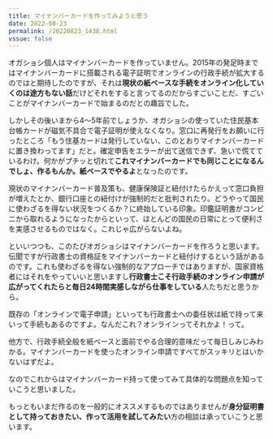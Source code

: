 ```yaml
---
title: マイナンバーカードを作ってみようと思う
date: 2022-08-23
permalink: /20220823_1438.html
vssue: false
---
```


オガショシ個人はマイナンバーカードを作っていません。2015年の発足時まではマイナンバーカードに搭載される電子証明でオンラインの行政手続が拡大するのではと期待したのですが、それは**現状の紙ベースな手続をオンライン化していくのは途方もない話**だけどそれをすると言ってるのだからすごいことだ、すごいことがマイナンバーカードで始まるのだとの趣旨でした。

しかしその後いまから4〜5年前でしょうか、オガショシの使っていた住民基本台帳カードが磁気不具合で電子証明が使えなくなり。窓口に再発行をお願いに行ったところ「もう住基カードは発行していない、このとおりマイナンバーカードに置き換わってます」だと。確定申告をエラーが出て送信できず、急いで慌てているわけ。何かがプチッと切れて**これマイナンバーカードでも同じことになるんでしょ、作るもんか。紙ベースでやるよ**となったのです。

現状のマイナンバーカード普及策も、健康保険証と紐付けたらかえって窓口負担が増えたとか、銀行口座との紐付けが強制的だと批判されたり。どうやって国民に使わざるを得ない状況をつくるか？に終始している印象。印鑑証明書がコンビニから取れるようになったからといって、ほとんどの国民の日常にとって便利さを実感させるものではなく。これじゃ広がらないよね。

といいつつも、このたびオガショシはマイナンバーカードを作ろうと思います。伝聞ですが行政書士の資格証をマイナンバーカードと紐付けするという話があるのです。これも使わざるを得ない強制的なアプローチではありますが、国家資格者にはそれをやっていいと思いますし**行政書士こそ行政手続のオンライン申請が広がってくれたらと毎日24時間実感しながら仕事をしている**人たちだと思うから。

既存の「オンラインで電子申請」といっても行政書士への委任状は紙で持って来いって手続もあるのですよ。なんだこれ？オンラインってそれかよ！って。

他方で、行政手続全般を紙ベースと面前でやる合理的意味だって毎日しみじみわかる。マイナンバーカードを使ったオンライン申請ですべてがスッキリとはいかないはずだよ。

なのでこれからはマイナンバーカード持って使ってみて具体的な問題点を知っていこうと思いました。

もっともいまだ作るのを一般的にオススメするものではありませんが**身分証明書として持っておきたい、作って活用を試してみたい**方の相談は承っていこうと思います。
